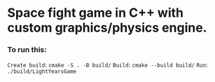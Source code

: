 # Space fight game in C++ with custom graphics/physics engine.

### To run this:
`Create build`: `cmake -S . -B build/`
`Build`: `cmake --build build/`
`Run`: `./build/LightYearsGame`